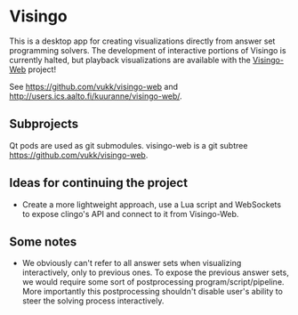 # Visingo

This is a desktop app for creating visualizations directly from answer set programming solvers.
The development of interactive portions of Visingo is currently halted, but
playback visualizations are available with the
[Visingo-Web](https://github.com/vukk/visingo-web) project!

See <https://github.com/vukk/visingo-web> and <http://users.ics.aalto.fi/kuuranne/visingo-web/>.

## Subprojects

Qt pods are used as git submodules.
visingo-web is a git subtree <https://github.com/vukk/visingo-web>.

## Ideas for continuing the project

- Create a more lightweight approach, use a Lua script and WebSockets to expose
  clingo's API and connect to it from Visingo-Web.

## Some notes

- We obviously can't refer to all answer sets when visualizing interactively,
  only to previous ones. To expose the previous answer sets, we would require
	some sort of postprocessing program/script/pipeline. More importantly this
	postprocessing shouldn't disable user's ability to steer the solving process
	interactively.
